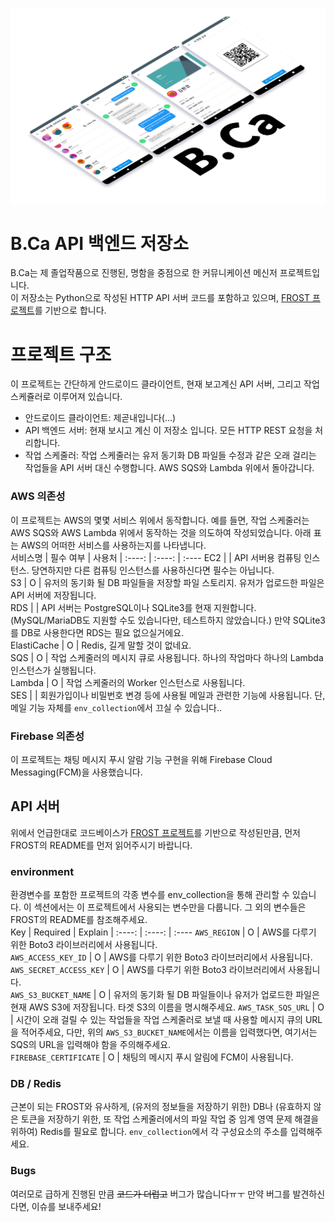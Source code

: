 ![B.Ca title image](./.github/readme/title.png)
# B.Ca API 백엔드 저장소
B.Ca는 제 졸업작품으로 진행된, 명함을 중점으로 한 커뮤니케이션 메신저 프로젝트입니다.  
이 저장소는 Python으로 작성된 HTTP API 서버 코드를 포함하고 있으며, [FROST 프로젝트](https://github.com/MU-software/frost)를 기반으로 합니다.  

# 프로젝트 구조
이 프로젝트는 간단하게 안드로이드 클라이언트, 현재 보고계신 API 서버, 그리고 작업 스케쥴러로 이루어져 있습니다.  
* 안드로이드 클라이언트: 제곧내입니다(...)  
* API 백엔드 서버: 현재 보시고 계신 이 저장소 입니다. 모든 HTTP REST 요청을 처리합니다.  
* 작업 스케줄러: 작업 스케줄러는 유저 동기화 DB 파일들 수정과 같은 오래 걸리는 작업들을 API 서버 대신 수행합니다. AWS SQS와 Lambda 위에서 돌아갑니다.  

### AWS 의존성
이 프로젝트는 AWS의 몇몇 서비스 위에서 동작합니다. 예를 들면, 작업 스케줄러는 AWS SQS와 AWS Lambda 위에서 동작하는 것을 의도하여 작성되었습니다. 아래 표는 AWS의 어떠한 서비스를 사용하는지를 나타냅니다.  
서비스명 | 필수 여부 | 사용처
|   :----:   |  :----:  | :----
EC2          |   | API 서버용 컴퓨팅 인스턴스. 당연하지만 다른 컴퓨팅 인스턴스를 사용하신다면 필수는 아닙니다.  
S3           | O | 유저의 동기화 될 DB 파일들을 저장할 파일 스토리지. 유저가 업로드한 파일은 API 서버에 저장됩니다.  
RDS          |   | API 서버는 PostgreSQL이나 SQLite3를 현재 지원합니다. (MySQL/MariaDB도 지원할 수도 있습니다만, 테스트하지 않았습니다.) 만약 SQLite3를 DB로 사용한다면 RDS는 필요 없으실거에요.  
ElastiCache  | O | Redis, 길게 말할 것이 없네요.  
SQS          | O | 작업 스케줄러의 메시지 큐로 사용됩니다. 하나의 작업마다 하나의 Lambda 인스턴스가 실행됩니다.  
Lambda       | O | 작업 스케줄러의 Worker 인스턴스로 사용됩니다.  
SES          |   | 회원가입이나 비밀번호 변경 등에 사용될 메일과 관련한 기능에 사용됩니다. 단, 메일 기능 자체를 `env_collection`에서 끄실 수 있습니다..  

### Firebase 의존성
이 프로젝트는 채팅 메시지 푸시 알람 기능 구현을 위해 Firebase Cloud Messaging(FCM)을 사용했습니다.  

## API 서버
위에서 언급한대로 코드베이스가 [FROST 프로젝트](https://github.com/MU-software/frost)를 기반으로 작성된만큼, 먼저 FROST의 README를 먼저 읽어주시기 바랍니다.  

### environment
환경변수를 포함한 프로젝트의 각종 변수를 env_collection을 통해 관리할 수 있습니다. 이 섹션에서는 이 프로젝트에서 사용되는 변수만을 다룹니다. 그 외의 변수들은 FROST의 README를 참조해주세요.  
Key                     | Required | Explain
| :----:                |  :----:  | :----
`AWS_REGION`            | O | AWS를 다루기 위한 Boto3 라이브러리에서 사용됩니다.  
`AWS_ACCESS_KEY_ID`     | O | AWS를 다루기 위한 Boto3 라이브러리에서 사용됩니다.  
`AWS_SECRET_ACCESS_KEY` | O | AWS를 다루기 위한 Boto3 라이브러리에서 사용됩니다.  
`AWS_S3_BUCKET_NAME`    | O | 유저의 동기화 될 DB 파일들이나 유저가 업로드한 파일은 현재 AWS S3에 저장됩니다. 타겟 S3의 이름을 명시해주세요.
`AWS_TASK_SQS_URL`      | O | 시간이 오래 걸릴 수 있는 작업들을 작업 스케줄러로 보낼 때 사용할 메시지 큐의 URL을 적어주세요, 다만, 위의 `AWS_S3_BUCKET_NAME`에서는 이름을 입력했다면, 여기서는 SQS의 URL을 입력해야 함을 주의해주세요.  
`FIREBASE_CERTIFICATE`  | O | 채팅의 메시지 푸시 알림에 FCM이 사용됩니다.

### DB / Redis
근본이 되는 FROST와 유사하게, (유저의 정보들을 저장하기 위한) DB나 (유효하지 않은 토큰을 저장하기 위한, 또 작업 스케줄러에서의 파일 작업 중 임계 영역 문제 해결을 위하여) Redis를 필요로 합니다. `env_collection`에서 각 구성요소의 주소를 입력해주세요.

### Bugs
여러모로 급하게 진행된 만큼 ~~코드가 더럽고~~ 버그가 많습니다ㅠㅜ 만약 버그를 발견하신다면, 이슈를 보내주세요!
